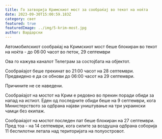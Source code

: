 ```yaml
---
title: Го затворија Кримскиот мост за сообраќај во текот на ноќта
date: 2023-09-30T15:00:59.183Z
category: свет
featured: true
featuredImage: ../img/5-krim-most.jpg
author: Вардарски
---
```

Автомобилскиот сообраќај на Кримскиот мост беше блокиран во текот на ноќта - до 06:00 часот во петок, 29 септември

Ова го кажува каналот Телеграм за состојбата на објектот.

Сообраќајот беше прекинат во 21:00 часот на 28 септември. Предвидено е да се обнови до 06:00 часот на 29 септември.

Причините не се наведени.

Сообраќајот на мостот на Крим е редовно во прекин поради обиди за напад на истиот. Еден од последните обиди беше на 9 септември, кога Министерството за одбрана најави уништување на три украински чамци без екипаж.

Сообраќајот на мостот последен пат беше блокиран на 27 септември. Пред тоа - на 14 септември, кога силите за воздушна одбрана соборија 11 беспилотни летала над територијата на полуостровот.